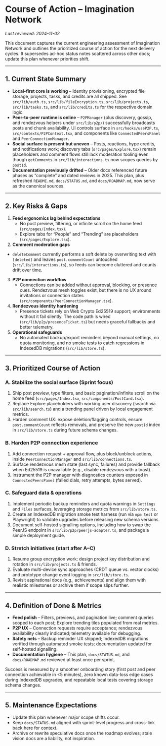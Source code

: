 # Course of Action – Imagination Network

_Last reviewed: 2024-11-02_

This document captures the current engineering assessment of Imagination Network and outlines the prioritized course of action for the next delivery cycles. It supersedes ad-hoc status notes scattered across other docs; update this plan whenever priorities shift.

---

## 1. Current State Summary

- **Local-first core is working** – Identity provisioning, encrypted file storage, projects, tasks, and credits are all shipped. See `src/lib/auth.ts`, `src/lib/fileEncryption.ts`, `src/lib/projects.ts`, `src/lib/tasks.ts`, and `src/lib/credits.ts` for the respective domain logic.
- **Peer-to-peer runtime is online** – `P2PManager` (plus discovery, gossip, and rendezvous helpers under `src/lib/p2p/`) successfully broadcasts posts and chunk availability. UI controls surface in `src/hooks/useP2P.ts`, `src/contexts/P2PContext.tsx`, and components like `ConnectedPeersPanel` and `PeerConnectionManager`.
- **Social surface is present but uneven** – Posts, reactions, hype credits, and notifications work; discovery tabs (`src/pages/Explore.tsx`) remain placeholders and comment flows still lack moderation tooling even though `getComments` in `src/lib/interactions.ts` now scopes queries by `postId`.
- **Documentation previously drifted** – Older docs referenced future phases as “complete” and dated reviews in 2025. This plan, plus refreshed `README.md`, `docs/STATUS.md`, and `docs/ROADMAP.md`, now serve as the canonical sources.

---

## 2. Key Risks & Gaps

1. **Feed ergonomics lag behind expectations**
   - No post preview, filtering, or infinite scroll on the home feed (`src/pages/Index.tsx`).
   - Explore tabs for “People” and “Trending” are placeholders (`src/pages/Explore.tsx`).
2. **Comment moderation gaps**
  - `deleteComment` currently performs a soft delete by overwriting text with `[deleted]` and leaves `post.commentCount` untouched (`src/lib/interactions.ts`), so feeds can become cluttered and counts drift over time.
3. **P2P connection workflow**
   - Connections can be added without approval, blocking, or presence cues. Rendezvous mesh toggles exist, but there is no UX around invitations or connection states (`src/components/PeerConnectionManager.tsx`).
4. **Rendezvous identity hardening**
   - Presence tickets rely on Web Crypto Ed25519 support; environments without it fail silently. The code path is wired (`src/lib/p2p/presenceTicket.ts`) but needs graceful fallbacks and better telemetry.
5. **Operational safeguards**
   - No automated backup/export reminders beyond manual settings, no quota monitoring, and no smoke tests to catch regressions in IndexedDB migrations (`src/lib/store.ts`).

---

## 3. Prioritized Course of Action

### A. Stabilize the social surface (Sprint focus)
1. Ship post preview, type filters, and basic pagination/infinite scroll on the home feed (`src/pages/Index.tsx`, `src/components/PostCard.tsx`).
2. Replace Explore placeholders with working user discovery (search via `src/lib/search.ts`) and a trending panel driven by local engagement metrics.
3. Harden comment UX: expose deletion/flagging controls, ensure `post.commentCount` reflects removals, and preserve the new `postId` index in `src/lib/store.ts` during future schema changes.

### B. Harden P2P connection experience
1. Add connection request + approval flow, plus block/unblock actions, inside `PeerConnectionManager` and `src/lib/connections.ts`.
2. Surface rendezvous mesh state (last sync, failures) and provide fallback when Ed25519 is unavailable (e.g., disable rendezvous with a toast).
3. Instrument the P2P manager with diagnostics counters exposed in `ConnectedPeersPanel` (failed dials, retry attempts, bytes served).

### C. Safeguard data & operations
1. Implement periodic backup reminders and quota warnings in `Settings` and `Files` surfaces, leveraging storage metrics from `src/lib/store.ts`.
2. Create an IndexedDB migration smoke test harness (run via `npm test` or Playwright) to validate upgrades before releasing new schema versions.
3. Document self-hosted signalling options, including how to swap the PeerJS endpoint in `src/lib/p2p/peerjs-adapter.ts`, and package a simple deployment guide.

### D. Stretch initiatives (start after A–C)
1. Resume group encryption work: design project key distribution and rotation in `src/lib/projects.ts` & friends.
2. Evaluate multi-device sync approaches (CRDT queue vs. vector clocks) and prototype change event logging in `src/lib/store.ts`.
3. Revisit aspirational docs (e.g., achievements) and align them with realistic milestones or archive them if scope slips further.

---

## 4. Definition of Done & Metrics

- **Feed polish** – Filters, previews, and pagination live; comment queries scoped to each post; Explore trending tiles populated from real metrics.
- **P2P UX** – Connection requests require acceptance; rendezvous availability clearly indicated; telemetry available for debugging.
- **Safety nets** – Backup reminder UX shipped; IndexedDB migrations verified through automated smoke tests; documentation updated for self-hosted signalling.
- **Documentation hygiene** – This plan, `docs/STATUS.md`, and `docs/ROADMAP.md` reviewed at least once per sprint.

Success is measured by a smoother onboarding story (first post and peer connection achievable in <5 minutes), zero known data-loss edge cases during IndexedDB upgrades, and repeatable local tests covering storage schema changes.

---

## 5. Maintenance Expectations

- Update this plan whenever major scope shifts occur.
- Keep `docs/STATUS.md` aligned with sprint-level progress and cross-link back here for context.
- Archive or rewrite speculative docs once the roadmap evolves; stale vision docs are a liability, not inspiration.
